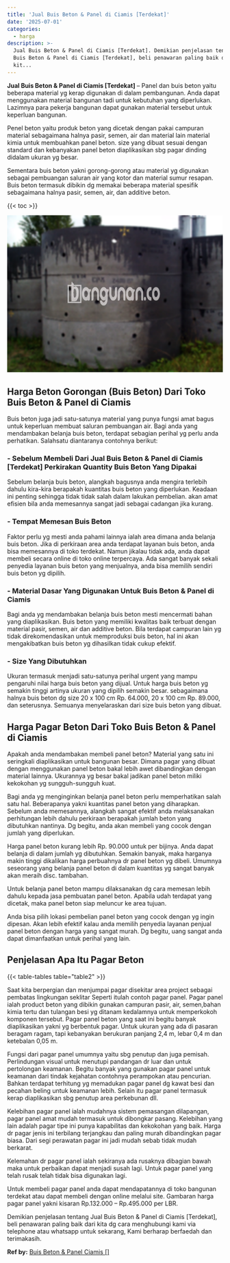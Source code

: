 ```yaml
---
title: 'Jual Buis Beton & Panel di Ciamis [Terdekat]'
date: '2025-07-01'
categories:
  - harga
description: >-
  Jual Buis Beton & Panel di Ciamis [Terdekat]. Demikian penjelasan tentang Jual
  Buis Beton & Panel di Ciamis [Terdekat], beli penawaran paling baik dari
  kit...
---
```


**Jual Buis Beton & Panel di Ciamis \[Terdekat\]** – Panel dan buis beton yaitu beberapa material yg kerap digunakan di dalam pembangunan. Anda dapat menggunakan material bangunan tadi untuk kebutuhan yang diperlukan. Lazimnya para pekerja bangunan dapat gunakan material tersebut untuk keperluan bangunan.

Penel beton yaitu produk beton yang dicetak dengan pakai campuran material sebagaimana halnya pasir, semen, air dan material lain material kimia untuk membuahkan panel beton. size yang dibuat sesuai dengan standard dan kebanyakan panel beton diaplikasikan sbg pagar dinding didalam ukuran yg besar.

Sementara buis beton yakni gorong-gorong atau material yg digunakan sebagai pembuangan saluran air yang kotor dan material sumur resapan. Buis beton termasuk dibikin dg memakai beberapa material spesifik sebagaimana halnya pasir, semen, air, dan additive beton.

{{< toc >}}

![Jual Buis Beton & Panel di Ciamis [Terdekat]](/images/jual-panel-buis-beton-murah-24.png)

## Harga Beton Gorongan (Buis Beton) Dari Toko Buis Beton & Panel di Ciamis

Buis beton juga jadi satu-satunya material yang punya fungsi amat bagus untuk keperluan membuat saluran pembuangan air. Bagi anda yang mendambakan belanja buis beton, terdapat sebagian perihal yg perlu anda perhatikan. Salahsatu diantaranya contohnya berikut:

### \- Sebelum Membeli Dari Jual Buis Beton & Panel di Ciamis \[Terdekat\] Perkirakan Quantity Buis Beton Yang Dipakai

Sebelum belanja buis beton, alangkah bagusnya anda mengira terlebih dahulu kira-kira berapakah kuantitas buis beton yang diperlukan. Keadaan ini penting sehingga tidak tidak salah dalam lakukan pembelian. akan amat efisien bila anda memesannya sangat jadi sebagai cadangan jika kurang.

### \- Tempat Memesan Buis Beton

Faktor perlu yg mesti anda pahami lainnya ialah area dimana anda belanja buis beton. Jika di perkiraan area anda terdapat layanan buis beton, anda bisa memesannya di toko terdekat. Namun jikalau tidak ada, anda dapat membeli secara online di toko online terpercaya. Ada sangat banyak sekali penyedia layanan buis beton yang menjualnya, anda bisa memilih sendiri buis beton yg dipilih.

### \- Material Dasar Yang Digunakan Untuk Buis Beton & Panel di Ciamis

Bagi anda yg mendambakan belanja buis beton mesti mencermati bahan yang diaplikasikan. Buis beton yang memiliki kwalitas baik terbuat dengan material pasir, semen, air dan additive beton. Bila terdapat campuran lain yg tidak direkomendasikan untuk memproduksi buis beton, hal ini akan mengakibatkan buis beton yg dihasilkan tidak cukup efektif.

### \- Size Yang Dibutuhkan

Ukuran termasuk menjadi satu-satunya perihal urgent yang mampu pengaruhi nilai harga buis beton yang dijual. Untuk harga buis beton yg semakin tinggi artinya ukuran yang dipilih semakin besar. sebagaimana halnya buis beton dg size 20 x 100 cm Rp. 64.000, 20 x 100 cm Rp. 89.000, dan seterusnya. Semuanya menyelaraskan dari size buis beton yang dibuat.

## Harga Pagar Beton Dari Toko Buis Beton & Panel di Ciamis

Apakah anda mendambakan membeli panel beton? Material yang satu ini seringkali diaplikasikan untuk bangunan besar. Dimana pagar yang dibuat dengan menggunakan panel beton bakal lebih awet dibandingkan dengan material lainnya. Ukurannya yg besar bakal jadikan panel beton miliki kekokohan yg sungguh-sungguh kuat.

Bagi anda yg menginginkan belanja panel beton perlu memperhatikan salah satu hal. Beberapanya yakni kuantitas panel beton yang diharapkan. Sebelum anda memesannya, alangkah sangat efektif anda melaksanakan perhitungan lebih dahulu perkiraan berapakah jumlah beton yang dibutuhkan nantinya. Dg begitu, anda akan membeli yang cocok dengan jumlah yang diperlukan.

Harga panel beton kurang lebih Rp. 90.000 untuk per bijinya. Anda dapat belanja di dalam jumlah yg dibutuhkan. Semakin banyak, maka harganya makin tinggi dikalikan harga perbuahnya dr panel beton yg dibeli. Umumnya seseorang yang belanja panel beton di dalam kuantitas yg sangat banyak akan meraih disc. tambahan.

Untuk belanja panel beton mampu dilaksanakan dg cara memesan lebih dahulu kepada jasa pembuatan panel beton. Apabila udah terdapat yang dicetak, maka panel beton siap meluncur ke area tujuan.

Anda bisa pilih lokasi pembelian panel beton yang cocok dengan yg ingin dipesan. Akan lebih efektif kalau anda memilih penyedia layanan penjual panel beton dengan harga yang sangat murah. Dg begitu, uang sangat anda dapat dimanfaatkan untuk perihal yang lain.

## Penjelasan Apa Itu Pagar Beton

{{< table-tables table="table2" >}}

Saat kita berpergian dan menjumpai pagar disekitar area project sebagai pembatas lingkungan seklitar Seperti itulah contoh pagar panel. Pagar panel ialah product beton yang dibikin gunakan campuran pasir, air, semen,bahan kimia tertu dan tulangan besi yg ditanam kedalamnya untuk memperkokoh komponen tersebut. Pagar panel beton yang saat ini begitu banyak diaplikasikan yakni yg berbentuk pagar. Untuk ukuran yang ada di pasaran beragam ragam, tapi kebanyakan berukuran panjang 2,4 m, lebar 0,4 m dan ketebalan 0,05 m.

Fungsi dari pagar panel umumnya yaitu sbg penutup dan juga pemisah. Perlindungan visual untuk menutupi pandangan dr luar dan untuk pertolongan keamanan. Begitu banyak yang gunakan pagar panel untuk keamanan dari tindak kejahatan contohnya perampokan atau pencurian. Bahkan terdapat terhitung yg memadukan pagar panel dg kawat besi dan pecahan beling untuk keamanan lebih. Selain itu pagar panel termasuk kerap diaplikasikan sbg penutup area perkebunan dll.

Kelebihan pagar panel ialah mudahnya sistem pemasangan dilapangan, pagar panel amat mudah termasuk untuk dibongkar pasang. Kelebihan yang lain adalah pagar tipe ini punya kapabilitas dan kekokohan yang baik. Harga dr pagar jenis ini terbilang terjangkau dan paling murah dibandingkan pagar biasa. Dari segi perawatan pagar ini jadi mudah sebab tidak mudah berkarat.

Kelemahan dr pagar panel ialah sekiranya ada rusaknya dibagian bawah maka untuk perbaikan dapat menjadi susah lagi. Untuk pagar panel yang telah rusak telah tidak bisa digunakan lagi.

Untuk membeli pagar panel anda dapat mendapatannya di toko bangunan terdekat atau dapat membeli dengan online melalui site. Gambaran harga pagar panel yakni kisaran Rp.132.000 – Rp.495.000 per LBR.

Demikian penjelasan tentang Jual Buis Beton & Panel di Ciamis \[Terdekat\], beli penawaran paling baik dari kita dg cara menghubungi kami via telephone atau whatsapp untuk sekarang, Kami berharap berfaedah dan terimakasih.

**Ref by:** [Buis Beton & Panel Ciamis []](https://id.wikipedia.org/wiki/Buis)
